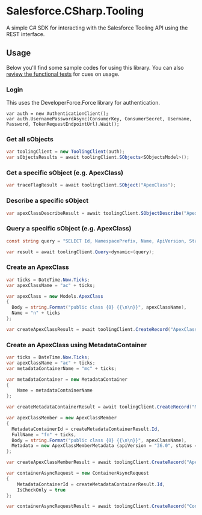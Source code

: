 # Salesforce.CSharp.Tooling

A simple C# SDK for interacting with the Salesforce Tooling API using the REST interface.

## Usage

Below you'll find some sample codes for using this library. You can also [review the functional tests](https://github.com/wadewegner/Salesforce.CSharp.Tooling/blob/master/src/Salesforce.Tooling/Salesforce.Tooling.APIs.Tests/Tests.cs) for cues on usage.

### Login

This uses the DeveloperForce.Force library for authentication.

```cscharp
var auth = new AuthenticationClient();
var auth.UsernamePasswordAsync(ConsumerKey, ConsumerSecret, Username, Password, TokenRequestEndpointUrl).Wait();
```

### Get all sObjects

```csharp
var toolingClient = new ToolingClient(auth);
var sObjectsResults = await toolingClient.SObjects<SObjectsModel>();
```

### Get a specific sObject (e.g. ApexClass)

```csharp
var traceFlagResult = await toolingClient.SObject("ApexClass");
```

### Describe a specific sObject

```csharp
var apexClassDescribeResult = await toolingClient.SObjectDescribe("ApexClass");
```

### Query a specific sObject (e.g. ApexClass)

```csharp
const string query = "SELECT Id, NamespacePrefix, Name, ApiVersion, Status, IsValid, BodyCrc, Body, LengthWithoutComments, CreatedDate, CreatedById, LastModifiedDate, LastModifiedById, SystemModstamp, SymbolTable, Metadata, FullName FROM ApexClass";

var result = await toolingClient.Query<dynamic>(query);
```

### Create an ApexClass

```csharp
var ticks = DateTime.Now.Ticks;
var apexClassName = "ac" + ticks;

var apexClass = new Models.ApexClass
{
  Body = string.Format("public class {0} {{\n\n}}", apexClassName),
  Name = "n" + ticks
};

var createApexClassResult = await toolingClient.CreateRecord("ApexClass", apexClass);
```

### Create an ApexClass using MetadataContainer

```csharp
var ticks = DateTime.Now.Ticks;
var apexClassName = "ac" + ticks;
var metadataContainerName = "mc" + ticks;

var metadataContainer = new MetadataContainer
{
    Name = metadataContainerName
};

var createMetadataContainerResult = await toolingClient.CreateRecord("MetadataContainer", metadataContainer);

var apexClassMember = new ApexClassMember
{
  MetadataContainerId = createMetadataContainerResult.Id,
  FullName = "fn" + ticks,
  Body = string.Format("public class {0} {{\n\n}}", apexClassName),
  Metadata = new ApexClassMemberMetadata {apiVersion = "36.0", status = "Active"}
};

var createApexClassMemberResult = await toolingClient.CreateRecord("ApexClassMember", apexClassMember);

var containerAsyncRequest = new ContainerAsyncRequest
{
    MetadataContainerId = createMetadataContainerResult.Id,
    IsCheckOnly = true
};

var containerAsyncRequestResult = await toolingClient.CreateRecord("ContainerAsyncRequest", containerAsyncRequest);
```
